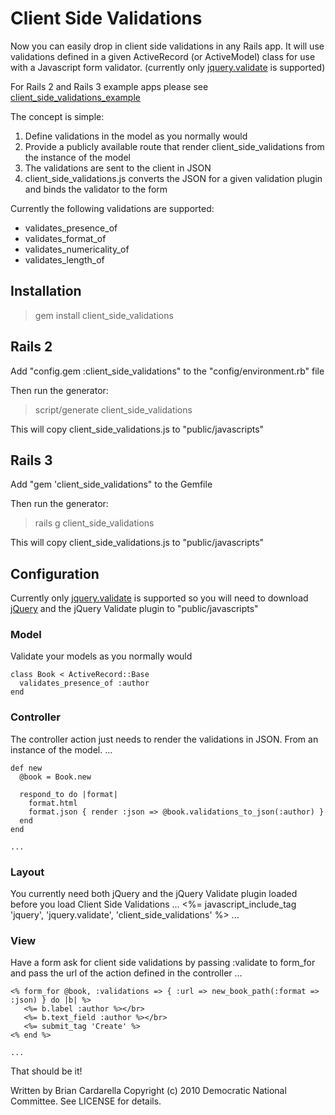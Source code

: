# Client Side Validations
Now you can easily drop in client side validations in any Rails app. It will use validations defined in a given ActiveRecord (or ActiveModel) class for use with a Javascript form validator. (currently only [jquery.validate](http://bassistance.de/jquery-plugins/jquery-plugin-validation/) is supported)

For Rails 2 and Rails 3 example apps please see [client_side_validations_example](http://github.com/dnclabs/client_side_validations_examples)

The concept is simple:

1. Define validations in the model as you normally would
2. Provide a publicly available route that render client_side_validations from the instance of the model
3. The validations are sent to the client in JSON
4. client_side_validations.js converts the JSON for a given validation plugin and binds the validator to the form

Currently the following validations are supported:

* validates_presence_of
* validates_format_of
* validates_numericality_of
* validates_length_of

## Installation
> gem install client_side_validations

## Rails 2
Add "config.gem :client_side_validations" to the "config/environment.rb" file

Then run the generator:
   > script/generate client_side_validations

This will copy client_side_validations.js to "public/javascripts"

## Rails 3
Add "gem 'client_side_validations" to the Gemfile

Then run the generator:
   > rails g client_side_validations

This will copy client_side_validations.js to "public/javascripts"

## Configuration
Currently only [jquery.validate](http://bassistance.de/jquery-plugins/jquery-plugin-validation/) is supported so you will need to download [jQuery](http://docs.jquery.com/Downloading_jQuery) and the jQuery Validate plugin to "public/javascripts"

### Model
Validate your models as you normally would

    class Book < ActiveRecord::Base
      validates_presence_of :author
    end

### Controller
The controller action just needs to render the validations in JSON. From an instance of the model.
    ...
    
    def new
      @book = Book.new
     
      respond_to do |format|
        format.html
        format.json { render :json => @book.validations_to_json(:author) }
      end
    end
    
    ...
   
### Layout
You currently need both jQuery and the jQuery Validate plugin loaded before you load Client Side Validations
    ...
    <%= javascript_include_tag 'jquery', 'jquery.validate', 'client_side_validations' %>
    ...
   
### View
Have a form ask for client side validations by passing :validate to form_for and pass the url of the action defined in the controller
    ...
    
    <% form_for @book, :validations => { :url => new_book_path(:format => :json) } do |b| %>
       <%= b.label :author %></br>
       <%= b.text_field :author %></br>
       <%= submit_tag 'Create' %>
    <% end %>
    
    ...
   
That should be it!

Written by Brian Cardarella
Copyright (c) 2010 Democratic National Committee. See LICENSE for details.
